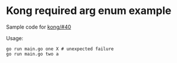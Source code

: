 # Kong required arg enum example

Sample code for [kong/#40](https://github.com/alecthomas/kong/issues/40)

Usage:

    go run main.go one X # unexpected failure
    go run main.go two a
